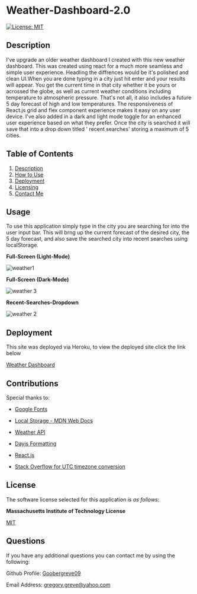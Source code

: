 # Weather-Dashboard-2.0

  [![License: MIT](https://img.shields.io/badge/License-MIT-yellow.svg)](https://opensource.org/licenses/MIT)

  
## Description
I've upgrade an older weather dashboard I created with this new weather dashboard. This was created using react for a much more seamless and simple user experience. Headling the diffrences would be it's polished and clean UI.When you are done typing in a city just hit enter and your results will appear. You get the current time in that city whether it be yours or acrossed the globe, as well as current weather conditions including temperature to atmospheric pressure. That's not all, it also includes a future 5 day forecast of high and low temperatures. The responsiveness of React.js grid and flex component experience makes it easy on any user device. I've also added in a dark and light mode toggle for an enhanced user experience based on what they prefer. Once the city is searched it will save that into a drop down titled ' recent searches' storing a maximum of 5 cities.


  
## Table of Contents

1. [Description](#description)   
2. [How to Use](#usage)
3. [Deployment](#deployment)
4. [Licensing](#license)  
5. [Contact Me](#questions)



## Usage

To use this application simply type in the city you are searching for into the user input bar. This will brng up the current forecast of the desired city, the 5 day forecast, and also save the searched city into recent searches using localStorage. 

**Full-Screen (Light-Mode)**

![weather1](https://github.com/Goobergreve09/Weather-Dashboard-2.0/assets/143923830/6d70963b-39c4-46d2-a2c8-2b3e1d78089d)

**Full-Screen (Dark-Mode)**

![weather 3](https://github.com/Goobergreve09/Weather-Dashboard-2.0/assets/143923830/e04f57eb-d20f-4583-a624-0ee9a9df173a)

**Recent-Searches-Dropdown**

![weather 2](https://github.com/Goobergreve09/Weather-Dashboard-2.0/assets/143923830/94c2122b-e04d-441d-a9ae-df0a2a0d9088)

## Deployment

This site was deployed via Heroku, to view the deployed site click the link below

[Weather Dashboard](https://weather-dashboard-greg.netlify.app/)

## Contributions

Special thanks to: 

* [Google Fonts](https://fonts.google.com/)

* [Local Storage - MDN Web Docs](https://developer.mozilla.org/en-US/docs/Web/API/Window/localStorage)

* [Weather API](https://openweathermap.org/api)

* [Dayjs Formatting](https://day.js.org/docs/en/display/format)

* [React.js](https://react.dev/)

* [Stack Overflow for UTC timezone conversion](stackoverflow.com)



## License

The software license selected for this application *is as follows*:

**Massachusetts Institute of Technology License**

[MIT](https://opensource.org/licenses/MIT)




## Questions

If you have any additional questions you can contact me by using the following:

 Github Profile: [Goobergreve09](https://www.github.com/Goobergreve09)

 Email Address: gregory.greve@yahoo.com
